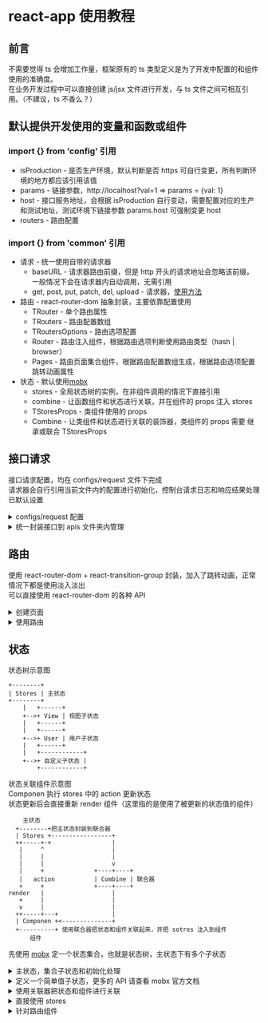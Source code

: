 # react-app 使用教程

## 前言

不需要觉得 ts 会增加工作量，框架原有的 ts 类型定义是为了开发中配置的和组件使用的准确度。<br>
在业务开发过程中可以直接创建 js/jsx 文件进行开发，与 ts 文件之间可相互引用。（不建议，ts 不香么？）<br>

## 默认提供开发使用的变量和函数或组件

### import {} from 'config' 引用

- isProduction - 是否生产环境，默认判断是否 https 可自行变更，所有判断环境的地方都应该引用该值
- params - 链接参数，http://localhost?val=1 => params = {val: 1}
- host - 接口服务地址，会根据 isProduction 自行变动，需要配置对应的生产和测试地址，测试环境下链接参数 params.host 可强制变更 host
- routers - 路由配置

### import {} from 'common' 引用

- 请求 - 统一使用自带的请求器
  - baseURL - 请求器路由前缀，但是 http 开头的请求地址会忽略该前缀，一般情况下会在请求器内自动调用，无需引用
  - get, post, put, patch, del, upload - 请求器，[使用方法](https://github.com/dyb881/fetch-request)
- 路由 - react-router-dom 抽象封装，主要依靠配置使用
  - TRouter - 单个路由属性
  - TRouters - 路由配置数组
  - TRoutersOptions - 路由选项配置
  - Router - 路由注入组件，根据路由选项判断使用路由类型（hash | browser）
  - Pages - 路由页面集合组件，根据路由配置数组生成，根据路由选项配置跳转动画属性
- 状态 - 默认使用[mobx](https://cn.mobx.js.org/)
  - stores - 全局状态树的实例，在非组件调用的情况下直接引用
  - combine - 让函数组件和状态进行关联，并在组件的 props 注入 stores
  - TStoresProps - 类组件使用的 props
  - Combine - 让类组件和状态进行关联的装饰器，类组件的 props 需要 继承或联合 TStoresProps

## 接口请求

接口请求配置，均在 configs/request 文件下完成<br>
请求器会自行引用当前文件内的配置进行初始化，控制台请求日志和响应结果处理已默认设置<br>

<details>
<summary>configs/request 配置</summary>

IConfig 请查看 [请求使用方法](https://github.com/dyb881/fetch-request) 中的请求配置

```typescript
host = '生产环境域名';
hostTest = '测试环境域名或IP';

requestConfig = {
  host: isProduction ? host : hostTest, // 根据访问环境设置请求服务器
  /**
   * 接口目录前缀，请求器发出的请求
   * 默认情况下使用 host + apiPath + 请求地址 发出请求
   * http开头的请求地址则忽略 host + apiPath
   */
  apiPath: '/api',
  /**
   * 默认请求配置（可选）
   * 请查看 [请求使用方法](https://github.com/dyb881/fetch-request) 中的请求配置
   * 一般情况下只会修改 timeout 和 headers
   */
  defaultConfig: IConfig,
  // 请求拦截器（可选）
  interceptorsRequest: (config: TConfig) => {
    // ------------ 发出请求前进行请求配置的编辑 ---------------- //
    // 一般情况下用于写入登录后的 token 到 headers
    // ------------ 发出请求前进行请求配置的编辑 ---------------- //
    return config;
  };
  // 响应拦截器（可选）
  interceptorsResponse: (res: any, config: TConfig) => {
    // ------------ 默认情况下已根据响应处理配置完成判断并生成 ---------------- //
    // res.error // 错误状态码
    // res.errorText // 错误提示
    // res.ok // 请求状态
    // ------------ 默认情况下已根据响应处理配置完成判断并生成 ---------------- //
    // 统一错误信息弹窗
    res.ok || msg(res.errorText);
    return res;
  };
}
```

响应处理配置

```typescript
/**
 * 状态码 key 代表读取时所用的 key
 */
statusCodeKeys = ['code', 'status'];
// 相当于以下代码获取响应结果的 code
code = res.code || res.status;

/**
 * 成功状态码，主要用排除法去得到错误请求
 */
successCodes = [0, '0'];
if (successCodes.includes(code)) {
  // 请求成功
} else {
  // 请求失败
  res.error = code; // 最终的错误状态码会写入 error

  /**
   * 获取错误提示
   */
  messageKeys = ['msg', 'message'];
  // 相当于以下代码获取响应结果的错误提示信息
  res.errorText = res.msg || res.message;
}

// 当得到错误信息的时候，代表接口请求失败了
res.ok = !res.errorText;

// 所以做接口请求处理时一般使用 res.ok 判断
res = await get();
if (res.ok) {
}
```

</details>

<details>
<summary>统一封装接口到 apis 文件夹内管理</summary>

统一管理你的接口，让你可以灵活处理接口的更新、缓存，甚至实现接口关联请求<br>
让接口的使用更加语义化<br>

```typescript
import { get, post, put, patch, del, upload } from 'common';
import qs from 'qs';

/**
 * 订单
 * 你们应该遇到过这种后端，时不时就跳出来修改一下返回数据结构或请求的方式
 * 以下的写法没有统一，就是为了让接口业务代码上使用的时候达成统一，也可以减少请求的参数
 */
export const order = {
  getList: ({ pageSize, pageNum, ...data }: any) => {
    // 从容面对各种奇葩，即使接口百般修改，你的业务代码都雷打不动
    return get(`/order/query?${qs.stringify(pageSize, pageNum)}`, data, '查询订单列表');
  },
  getList: (data: any) => {
    const res = await get('/order/list', data, '查询订单列表');
    if (res.ok) {
      res.data = res.data.map(i => ({
        label: i.name,
        value: i.id,
      }));
    }
    return res;
  },
  // http 开头的会忽略 baseUrl 的拼接
  add: (data: any) => post('http://127.0.0.1/order/install', data, '添加订单'),
  create: (data: any) => post('/order/install', data, '创建订单'),
  edit: (data: any) => put('/order/update', data, '编辑订单'),
  del: (id: any) => del(`/order/delete/${id}`, {}, '删除订单'),
  /**
   * 能省就省
   * bad details({ id })
   * good details(id)
   */
  details: (id: any) => get(`/order/details`, { id }, '订单详情'),
};
```

使用时

```typescript
import { order } from 'apis';

const getList = async () => {
  const res = await order.getList(data);
  if (res.ok) {
    res.data;
  }
};
```

</details>

## 路由

使用 react-router-dom + react-transition-group 封装，加入了跳转动画，正常情况下都是使用淡入淡出<br>
可以直接使用 react-router-dom 的各种 API

<details>
<summary>创建页面</summary>

在 pages 下创建页面文件，pages/home/index.tsx，默认情况下使用全局样式类 page<br>
会以绝对定位填满当前父元素，纵向 flex 布局，并可滚动<br>

```typescript
import React from 'react';

export default () => {
  return <div className="page">Home</div>;
};
```

在 configs/routers 文件内 的 routers 路由地址配置变量上加上你创建的页面

```typescript
/**
 * 路由地址配置
 */
export const routers: TRouters = [
  {
    to: '/home', // 路由地址与 react-router-dom 配置规则一致
    path: 'home', // 会执行 require('pages/home').default 引用默认导出组件
    component: <Home />; // 绑定组件，注！优先度低于 path
    // 其他更多参数
    title: '首页', // 在这里我定义了一个标题，用于路由监听时使用
  },
];
```

进行路由选项配置，在路由的设置上总有各种需求

```typescript
/**
 * 路由选项
 */
export const routersOptions: TRoutersOptions = {
  app: false, // 启用app模拟跳转，该模式无法识别浏览器的返回动作，请谨慎使用
  transition: true, // 开启跳转动画，页面淡入淡出
  type: 'hash', // 使用路由类型 HashRouter ｜ BrowserRouter
  // 路由监听，既页面变动时执行监听
  listen: ({ title }) => {
    // 把当前路由的配置中的 title 取出用于设置页面标题
    stores.view.setTitle(title || defaultTitle); // 这是状态管理的一个默认子状态
  },
};
```

</details>

<details>
<summary>使用路由</summary>

路由配置完成后会生成两个组件，分成两个组件主要是为了更加灵活的使用<br>
Router 其实就是 react-router-dom 中的 HashRouter ｜ BrowserRouter，根据路由选项配置 type 配置生成<br>
在 Router 内的组件才能正常使用 react-router-dom 的 api，如 withRouter<br>
Pages routers 路由配置集合生成的路由组件，可以理解为页面集合体，会生成当前路由匹配的组件<br>
一般情况下会直接在 src/App.tsx 文件内直接使用路由组件<br>

```typescript
import React from 'react';
import { Router, Pages } from 'common/routers'; // 直接引用 common 会导致循环引用，build 后运行报错

/**
 * 默认使用方法
 */
const App = () => (
  <Router>
    <Pages />
  </Router>
);

/**
 * Pages 外层添加布局
 * 以及在相邻处添加浮窗
 */
const App = () => (
  <Router>
    <Layout>
      <Pages />
    </Layout>
    <FloatingWindow />
  </Router>
);
```

</details>

## 状态

状态树示意图<br>

```
+--------+
| Stores | 主状态
+--------+
    |   +------+
    +-->+ View | 视图子状态
    |   +------+
    |   +------+
    +-->+ User | 用户子状态
    |   +------+
    |   +------------+
    +-->+ 自定义子状态 |
        +------------+
```

状态关联组件示意图<br>
Componen 执行 stores 中的 action 更新状态<br>
状态更新后会直接重新 render 组件（这里指的是使用了被更新的状态值的组件）<br>

```
    主状态
  +--------+把主状态封装到联合器
  | Stores +-----------------+
  ++-----+-+                 |
   |     ^                   |
   |     |                   |
   |     |                   v
   |     +              +----+----+
   |   action           | Combine | 联合器
   +     +              +----+----+
render   |                   |
   +     |                   |
   v     |                   |
  ++-----+---+               |
  | Componen +<--------------+
  +----------+ 使用联合器把状态和组件关联起来，并把 sotres 注入到组件
      组件
```

先使用 [mobx](https://cn.mobx.js.org) 定一个状态集合，也就是状态树，主状态下有多个子状态

<details>
<summary>主状态，集合子状态和初始化处理</summary>

```typescript
import Test from './test';

/**
 * 全局状态管理
 */
export default class Stores {
  // 初始化子状态
  test = new Test();

  /**
   * 状态初始化
   */
  constructor() {
    // 执行各种初始化操作
    this.test.add(); // 默认先执行一次 add
  }
}
```

</details>

<details>
<summary>定义一个简单值子状态，更多的 API 请查看 mobx 官方文档</summary>

```typescript
import { observable, action } from 'mobx';

export default class Test {
  // 定义监听值，值变动时会让使用该值的组件刷新
  @observable number = 0;
  // 定义动作，只有动作函数内才能编辑监听值
  @action add = () => {
    this.number++;
  };
}
```

</details>

<details>
<summary>使用关联器把状态和组件进行关联</summary>

直接使用

```typescript
import React from 'react';
import { combine, Combine } from 'common';

/**
 * 关联组件后 props 会自动注入 stores
 * 直接获取使用即可
 * 一下案例使用了 view 的 number，那么 number 更新时，该组件会重新渲染
 */
export default combine(({ stores }) => {
  return (
    <div>
      <div>{stores.view.number}</div>
      <button onClick={stores.view.add}>add</button>
    </div>
  );
});

/**
 * 如果是类组件，请使用装饰器
 */
@Combine
export default class extends React.Component {
  render() {
    return <div>{this.props.stores.view.number}</div>;
  }
}
```

自定义 props (typescript)

```typescript
import React from 'react';
import { combine } from 'common';

// 定义props类型
type TProps = {
  code?: string;
};

export default combine<TProps>(({ stores, code }) => {
  return (
    <div>
      <div>{stores.view.number}</div>
      <button onClick={stores.view.add}>add</button>
    </div>
  );
});
```

使用装饰器 (typescript)

```typescript
import React from 'react';
import { Combine, TStoresProps } from 'common';

// 定义props类型
type TProps = TStoresProps & {
  code?: string;
};

@Combine
export default class extends React.Component<TProps> {
  render() {
    const { stores, code } = this.props;
    return <div>{stores.view.number}</div>;
  }
}
```

</details>

<details>
<summary>直接使用 stores</summary>

直接引用 stores 一样可以使用，但是没有绑定关联，所以值变动的时候，组件不会同步刷新

```typescript
import React from 'react';
import { stores } from 'common';

export default () => {
  return (
    <div>
      <div>{stores.view.number}</div>
      <button onClick={stores.view.add}>add</button>
    </div>
  );
};
```

</details>

<details>
<summary>针对路由组件</summary>

正常情况下，如果该组件是被路由注册为页面，props 默认会带上 路由对象<br>
以下是正常用法<br>

```typescript
import React from 'react';
import { RouteComponentProps } from 'react-router-dom';
import { combine } from 'common';

// 定义props类型
type TProps = RouteComponentProps & {
  code?: string;
};

export default combine<TProps>(({ stores, history, code }) => {
  return <div></div>;
});
```

快捷使用，内置 RouteComponentProps

```typescript
import React from 'react';
import { combinePage } from 'common';

// 定义props类型
type TProps = {
  code?: string;
};

export default combinePage<TProps>(({ stores, history, code }) => {
  return <div></div>;
});
```

</details>
